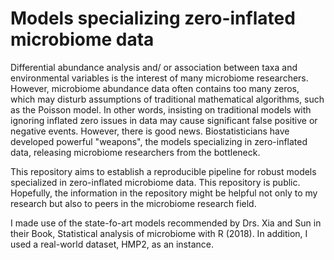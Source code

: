 # Models specializing zero-inflated microbiome data

Differential abundance analysis and/ or association between taxa and environmental variables is the interest of many microbiome researchers. However, microbiome abundance data often contains too many zeros, which may disturb assumptions of traditional mathematical algorithms, such as the Poisson model. In other words, insisting on traditional models with ignoring inflated zero issues in data may cause significant false positive or negative events. However, there is good news. Biostatisticians have developed powerful "weapons", the models specializing in zero-inflated data, releasing microbiome researchers from the bottleneck. 

This repository aims to establish a reproducible pipeline for robust models specialized in zero-inflated microbiome data. This repository is public. Hopefully, the information in the repository might be helpful not only to my research but also to peers in the microbiome research field.  

I made use of the state-fo-art models recommended by Drs. Xia and Sun in their Book, Statistical analysis of microbiome with R (2018). In addition, I used a real-world dataset, HMP2, as an instance. 
